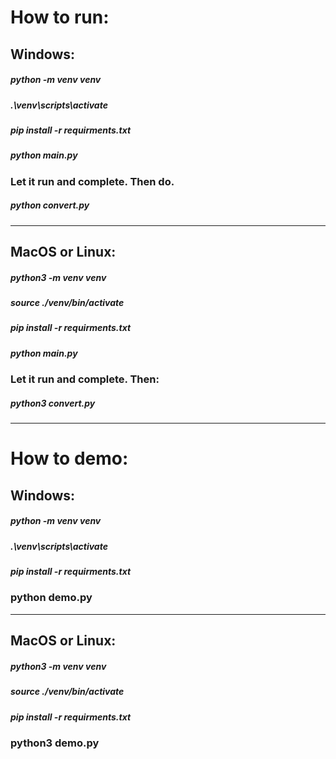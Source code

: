 # How to run:   

## Windows:  

##### python -m venv venv
##### .\venv\scripts\activate
##### pip install -r requirments.txt
##### python main.py
### Let it run and complete. Then do.
##### python convert.py

--- 

## MacOS or Linux:    

##### python3 -m venv venv
##### source ./venv/bin/activate
##### pip install -r requirments.txt
##### python main.py
### Let it run and complete. Then:
##### python3 convert.py

---

# How to demo:  

## Windows:  

##### python -m venv venv
##### .\venv\scripts\activate
##### pip install -r requirments.txt
### python demo.py

--- 

## MacOS or Linux:    

##### python3 -m venv venv
##### source ./venv/bin/activate
##### pip install -r requirments.txt
### python3 demo.py

